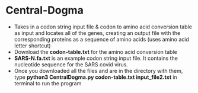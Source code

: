 # Central-Dogma
- Takes in a codon string input file &amp; codon to amino acid conversion table as input and locates all of the genes, creating an output file with the corresponding proteins as a sequence of amino acids (uses amino acid letter shortcut)
- Download the **codon-table.txt** for the amino acid conversion table
- **SARS-N.fa.txt** is an example codon string input file. It contains the nucleotide sequence for the SARS covid virus.
- Once you downloaded all the files and are in the directory with them, type **python3 CentralDogma.py codon-table.txt input_file2.txt** in terminal to run the program
